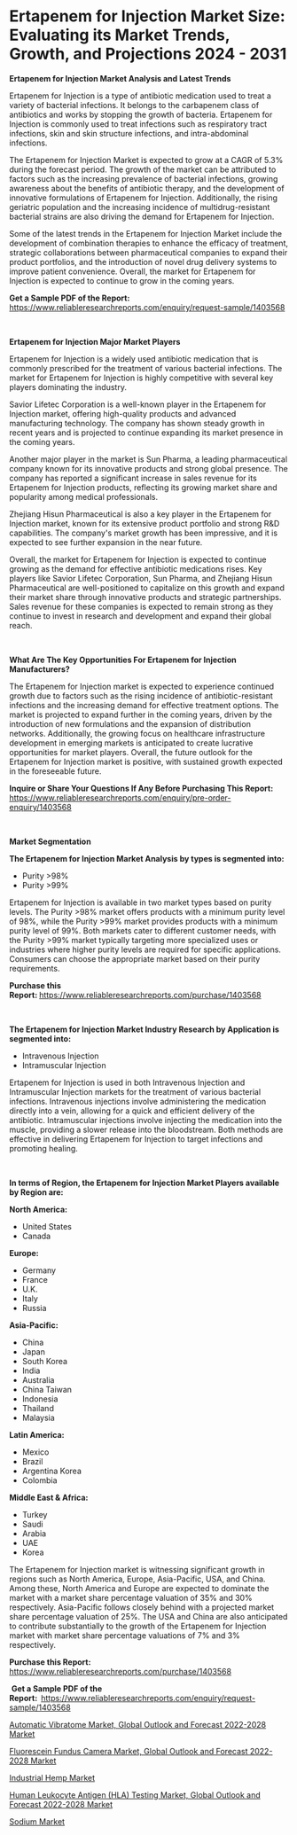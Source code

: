 <p><h1>Ertapenem for Injection Market Size: Evaluating its Market Trends, Growth, and Projections 2024 - 2031</h1></p><p><strong>Ertapenem for Injection Market Analysis and Latest Trends</strong></p>
<p><p>Ertapenem for Injection is a type of antibiotic medication used to treat a variety of bacterial infections. It belongs to the carbapenem class of antibiotics and works by stopping the growth of bacteria. Ertapenem for Injection is commonly used to treat infections such as respiratory tract infections, skin and skin structure infections, and intra-abdominal infections.</p><p>The Ertapenem for Injection Market is expected to grow at a CAGR of 5.3% during the forecast period. The growth of the market can be attributed to factors such as the increasing prevalence of bacterial infections, growing awareness about the benefits of antibiotic therapy, and the development of innovative formulations of Ertapenem for Injection. Additionally, the rising geriatric population and the increasing incidence of multidrug-resistant bacterial strains are also driving the demand for Ertapenem for Injection.</p><p>Some of the latest trends in the Ertapenem for Injection Market include the development of combination therapies to enhance the efficacy of treatment, strategic collaborations between pharmaceutical companies to expand their product portfolios, and the introduction of novel drug delivery systems to improve patient convenience. Overall, the market for Ertapenem for Injection is expected to continue to grow in the coming years.</p></p>
<p><strong>Get a Sample PDF of the Report:&nbsp;</strong> <a href="https://www.reliableresearchreports.com/enquiry/request-sample/1403568">https://www.reliableresearchreports.com/enquiry/request-sample/1403568</a></p>
<p>&nbsp;</p>
<p><strong>Ertapenem for Injection Major Market Players</strong></p>
<p><p>Ertapenem for Injection is a widely used antibiotic medication that is commonly prescribed for the treatment of various bacterial infections. The market for Ertapenem for Injection is highly competitive with several key players dominating the industry.</p><p>Savior Lifetec Corporation is a well-known player in the Ertapenem for Injection market, offering high-quality products and advanced manufacturing technology. The company has shown steady growth in recent years and is projected to continue expanding its market presence in the coming years.</p><p>Another major player in the market is Sun Pharma, a leading pharmaceutical company known for its innovative products and strong global presence. The company has reported a significant increase in sales revenue for its Ertapenem for Injection products, reflecting its growing market share and popularity among medical professionals.</p><p>Zhejiang Hisun Pharmaceutical is also a key player in the Ertapenem for Injection market, known for its extensive product portfolio and strong R&D capabilities. The company's market growth has been impressive, and it is expected to see further expansion in the near future.</p><p>Overall, the market for Ertapenem for Injection is expected to continue growing as the demand for effective antibiotic medications rises. Key players like Savior Lifetec Corporation, Sun Pharma, and Zhejiang Hisun Pharmaceutical are well-positioned to capitalize on this growth and expand their market share through innovative products and strategic partnerships. Sales revenue for these companies is expected to remain strong as they continue to invest in research and development and expand their global reach.</p></p>
<p>&nbsp;</p>
<p><strong>What Are The Key Opportunities For Ertapenem for Injection Manufacturers?</strong></p>
<p><p>The Ertapenem for Injection market is expected to experience continued growth due to factors such as the rising incidence of antibiotic-resistant infections and the increasing demand for effective treatment options. The market is projected to expand further in the coming years, driven by the introduction of new formulations and the expansion of distribution networks. Additionally, the growing focus on healthcare infrastructure development in emerging markets is anticipated to create lucrative opportunities for market players. Overall, the future outlook for the Ertapenem for Injection market is positive, with sustained growth expected in the foreseeable future.</p></p>
<p><strong>Inquire or Share Your Questions If Any Before Purchasing This Report:</strong> <a href="https://www.reliableresearchreports.com/enquiry/pre-order-enquiry/1403568">https://www.reliableresearchreports.com/enquiry/pre-order-enquiry/1403568</a></p>
<p>&nbsp;</p>
<p><strong>Market Segmentation</strong></p>
<p><strong>The Ertapenem for Injection Market Analysis by types is segmented into:</strong></p>
<p><ul><li>Purity >98%</li><li>Purity >99%</li></ul></p>
<p><p>Ertapenem for Injection is available in two market types based on purity levels. The Purity >98% market offers products with a minimum purity level of 98%, while the Purity >99% market provides products with a minimum purity level of 99%. Both markets cater to different customer needs, with the Purity >99% market typically targeting more specialized uses or industries where higher purity levels are required for specific applications. Consumers can choose the appropriate market based on their purity requirements.</p></p>
<p><strong>Purchase this Report:&nbsp;</strong><a href="https://www.reliableresearchreports.com/purchase/1403568">https://www.reliableresearchreports.com/purchase/1403568</a></p>
<p>&nbsp;</p>
<p><strong>The Ertapenem for Injection Market Industry Research by Application is segmented into:</strong></p>
<p><ul><li>Intravenous Injection</li><li>Intramuscular Injection</li></ul></p>
<p><p>Ertapenem for Injection is used in both Intravenous Injection and Intramuscular Injection markets for the treatment of various bacterial infections. Intravenous injections involve administering the medication directly into a vein, allowing for a quick and efficient delivery of the antibiotic. Intramuscular injections involve injecting the medication into the muscle, providing a slower release into the bloodstream. Both methods are effective in delivering Ertapenem for Injection to target infections and promoting healing.</p></p>
<p>&nbsp;</p>
<p><strong>In terms of Region, the Ertapenem for Injection Market Players available by Region are:</strong></p>
<p>
    <p> <strong> North America: </strong>
        <ul>
            <li>United States</li>
            <li>Canada</li>
        </ul>
        </p> 
    <p> <strong> Europe: </strong>
        <ul>
            <li>Germany</li>
            <li>France</li>
            <li>U.K.</li>
            <li>Italy</li>
            <li>Russia</li>
        </ul>
        </p> 
    <p> <strong> Asia-Pacific: </strong>
        <ul>
            <li>China</li>
            <li>Japan</li>
            <li>South Korea</li>
            <li>India</li>
            <li>Australia</li>
            <li>China Taiwan</li>
            <li>Indonesia</li>
            <li>Thailand</li>
            <li>Malaysia</li>
        </ul>
        </p> 
    <p> <strong> Latin America: </strong>
        <ul>
            <li>Mexico</li>
            <li>Brazil</li>
            <li>Argentina Korea</li>
            <li>Colombia</li>
        </ul>
        </p> 
    <p> <strong> Middle East & Africa: </strong>
        <ul>
            <li>Turkey</li>
            <li>Saudi</li>
            <li>Arabia</li>
            <li>UAE</li>
            <li>Korea</li>
        </ul>
    </p>
    </p>
<p><p>The Ertapenem for Injection market is witnessing significant growth in regions such as North America, Europe, Asia-Pacific, USA, and China. Among these, North America and Europe are expected to dominate the market with a market share percentage valuation of 35% and 30% respectively. Asia-Pacific follows closely behind with a projected market share percentage valuation of 25%. The USA and China are also anticipated to contribute substantially to the growth of the Ertapenem for Injection market with market share percentage valuations of 7% and 3% respectively.</p></p>
<p><strong>Purchase this Report: </strong><a href="https://www.reliableresearchreports.com/purchase/1403568">https://www.reliableresearchreports.com/purchase/1403568</a></p>
<p>&nbsp;<strong>Get a Sample PDF of the Report:&nbsp;&nbsp;</strong><a href="https://www.reliableresearchreports.com/enquiry/request-sample/1403568">https://www.reliableresearchreports.com/enquiry/request-sample/1403568</a></p>
<p><strong></strong></p>
<p><p><a href="https://butternut-bug-553.notion.site/Automatic-Vibratome-Market-Global-Outlook-and-Forecast-2022-2028-Market-Share-Market-New-Trends-A-f9e313daab77488b8d7d228c8561f9b0">Automatic Vibratome Market, Global Outlook and Forecast 2022-2028 Market</a></p><p><a href="https://five-trouble-98a.notion.site/Fluorescein-Fundus-Camera-Market-Global-Outlook-and-Forecast-2022-2028-Market-Size-Growth-Outlook--e0b32e8bf53f4b638c9241f96a17d47f">Fluorescein Fundus Camera Market, Global Outlook and Forecast 2022-2028 Market</a></p><p><a href="https://view.publitas.com/reportprime-1/industrial-hemp-market-centers-on-aspects-such-as-market-growth-market-share-market-opportunity-and-projected-forecasts-spanning-from-2024-to-2031/">Industrial Hemp Market</a></p><p><a href="https://fuschia-pecorino-a6d.notion.site/Human-Leukocyte-Antigen-HLA-Testing-Market-Global-Outlook-and-Forecast-2022-2028-Market-Research--cb8b815da5df4c6aa7547cf157a9b4f8">Human Leukocyte Antigen (HLA) Testing Market, Global Outlook and Forecast 2022-2028 Market</a></p><p><a href="https://view.publitas.com/reportprime-1/sodium-market-a-comprehensive-report-of-its-market-share-growth-trends-2024-2031/">Sodium Market</a></p></p>